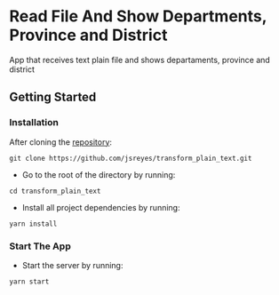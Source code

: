 # Read File And Show Departments, Province and District

App that receives text plain file and shows departaments, province and district

## Getting Started

### Installation

After cloning the [repository](https://github.com/jsreyes/transform_plain_text.git):

```
git clone https://github.com/jsreyes/transform_plain_text.git
```

- Go to the root of the directory by running:

```
cd transform_plain_text
```

- Install all project dependencies by running:

```
yarn install
```

### Start The App

- Start the server by running:

```
yarn start
```
